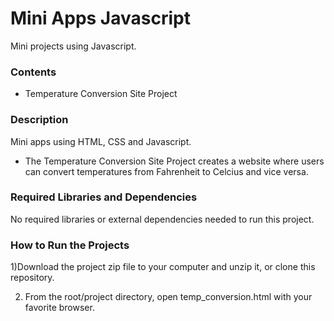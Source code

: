 # Mini Apps Javascript
Mini projects using Javascript.

### Contents
- Temperature Conversion Site Project

### Description
Mini apps using HTML, CSS and Javascript.
- The Temperature Conversion Site Project creates a website where users can convert temperatures from Fahrenheit to Celcius and vice versa.

### Required Libraries and Dependencies
No required libraries or external dependencies needed to run this project.

### How to Run the Projects
1)Download the project zip file to your computer and unzip it, or clone this repository.

2) From the root/project directory, open temp_conversion.html with your favorite browser.
